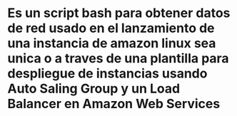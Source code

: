 # Es un script bash para obtener datos de red usado en el lanzamiento de una instancia de amazon linux sea unica o a traves de una plantilla para despliegue de instancias usando Auto Saling Group y un Load Balancer en Amazon Web Services
